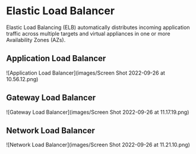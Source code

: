 # Elastic Load Balancer

Elastic Load Balancing (ELB) automatically distributes incoming application traffic across multiple targets and virtual appliances in one or more Availability Zones (AZs).

## Application Load Balancer

![Application Load Balancer](images/Screen Shot 2022-09-26 at 10.56.12.png)

## Gateway Load Balancer

![Gateway Load Balancer](images/Screen Shot 2022-09-26 at 11.17.19.png)

## Network Load Balancer

![Network Load Balancer](images/Screen Shot 2022-09-26 at 11.21.10.png)
